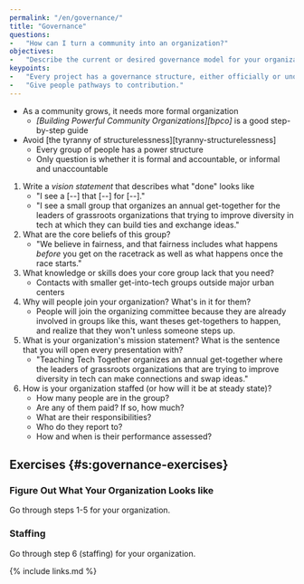 ```yaml
---
permalink: "/en/governance/"
title: "Governance"
questions:
-   "How can I turn a community into an organization?"
objectives:
-   "Describe the current or desired governance model for your organization."
keypoints:
-   "Every project has a governance structure, either officially or unofficially."
-   "Give people pathways to contribution."
---
```


-   As a community grows, it needs more formal organization
    -   *[Building Powerful Community Organizations][bpco]* is a good step-by-step guide
-   Avoid [the tyranny of structurelessness][tyranny-structurelessness]
    -   Every group of people has a power structure
    -   Only question is whether it is formal and accountable,
        or informal and unaccountable

1.  Write a *vision statement* that describes what "done" looks like
    -   "I see a [--] that [--] for [--]."
    -   "I see a small group that organizes an annual get-together
        for the leaders of grassroots organizations that trying to improve diversity in tech
        at which they can build ties and exchange ideas."
2.  What are the core beliefs of this group?
    -   "We believe in fairness, and that fairness includes what happens
        *before* you get on the racetrack as well as what happens once the race starts."
3.  What knowledge or skills does your core group lack that you need?
    -   Contacts with smaller get-into-tech groups outside major urban centers
4.  Why will people join your organization?
    What's in it for them?
    -   People will join the organizing committee because they are already involved in groups like this,
        want theses get-togethers to happen,
        and realize that they won't unless someone steps up.
5.  What is your organization's mission statement?
    What is the sentence that you will open every presentation with?
    -   "Teaching Tech Together organizes an annual get-together
        where the leaders of grassroots organizations that are trying to improve diversity in tech
        can make connections and swap ideas."
6.  How is your organization staffed (or how will it be at steady state)?
    -   How many people are in the group?
    -   Are any of them paid?  If so, how much?
    -   What are their responsibilities?
    -   Who do they report to?
    -   How and when is their performance assessed?

## Exercises {#s:governance-exercises}

### Figure Out What Your Organization Looks like

Go through steps 1-5 for your organization.

### Staffing

Go through step 6 (staffing) for your organization.

{% include links.md %}
